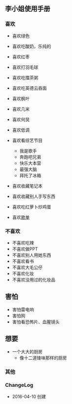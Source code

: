 ## 李小姐使用手册


### 喜欢

- 喜欢绿色
- 喜欢吃酸奶，乐纯的
- 喜欢红枣
- 喜欢打羽毛球
- 喜欢吃擂茶粥
- 喜欢吃英德云吞面
- 喜欢枫叶
- 喜欢几米
- 喜欢何炅
- 喜欢低调
- 喜欢看综艺节目
	+ 我是歌手
	+ 奔跑吧兄弟
	+ 快乐大本营
	+ 最强大脑
	+ 拜托了冰箱
- 喜欢收藏笔记本
- 喜欢收藏别人手写东西
- 喜欢吃红萝卜炒鸡蛋

- 喜欢[歌单](http://music.163.com/#/playlist/9644569/10060058/?userid=10060058)

### 不喜欢

- 不喜欢吃辣
- 不喜欢做PPT
- 不喜欢别人用她东西
- 不喜欢看书
- 不喜欢大毛公仔
- 不喜欢化妆
- 不喜欢没用过的化妆品

## 害怕

- 害怕雷电响
- 害怕狗
- 害怕看恐怖片、血腥镜头

## 想要

- 一个大大的厨房
	+ 像十二道锋味那样的厨房


### 其他

### ChangeLog

- 2016-04-10 创建



